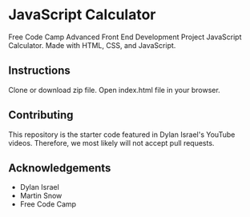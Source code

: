 # JavaScript Calculator
Free Code Camp Advanced Front End Development Project JavaScript Calculator. Made with HTML, CSS, and JavaScript.

## Instructions
Clone or download zip file. Open index.html file in your browser.

## Contributing
This repository is the starter code featured in Dylan Israel's YouTube videos. Therefore, we most likely will not accept pull requests.

## Acknowledgements
* Dylan Israel
* Martin Snow
* Free Code Camp 
